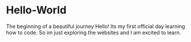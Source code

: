 # Hello-World
The beginning of a beautiful journey
Hello! Its my first official day learning how to code. So im just exploring the websites and I am excited to learn.
